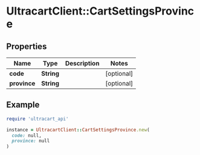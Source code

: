 # UltracartClient::CartSettingsProvince

## Properties

| Name | Type | Description | Notes |
| ---- | ---- | ----------- | ----- |
| **code** | **String** |  | [optional] |
| **province** | **String** |  | [optional] |

## Example

```ruby
require 'ultracart_api'

instance = UltracartClient::CartSettingsProvince.new(
  code: null,
  province: null
)
```

